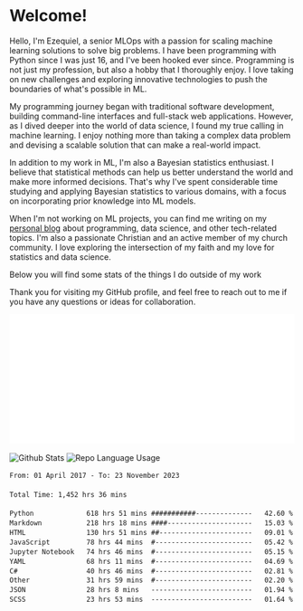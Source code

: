# Welcome!

Hello, I'm Ezequiel, a senior MLOps with a passion for scaling machine learning solutions to solve big problems. I have been programming with Python since I was just 16, and I've been hooked ever since. Programming is not just my profession, but also a hobby that I thoroughly enjoy. I love taking on new challenges and exploring innovative technologies to push the boundaries of what's possible in ML.

My programming journey began with traditional software development, building command-line interfaces and full-stack web applications. However, as I dived deeper into the world of data science, I found my true calling in machine learning. I enjoy nothing more than taking a complex data problem and devising a scalable solution that can make a real-world impact.

In addition to my work in ML, I'm also a Bayesian statistics enthusiast. I believe that statistical methods can help us better understand the world and make more informed decisions. That's why I've spent considerable time studying and applying Bayesian statistics to various domains, with a focus on incorporating prior knowledge into ML models.

When I'm not working on ML projects, you can find me writing on my [personal blog](https://elc.github.io) about programming, data science, and other tech-related topics. I'm also a passionate Christian and an active member of my church community. I love exploring the intersection of my faith and my love for statistics and data science.

Below you will find some stats of the things I do outside of my work

Thank you for visiting my GitHub profile, and feel free to reach out to me if you have any questions or ideas for collaboration.

![RSS Feed](metrics.plugin.rss.svg)

![Github Stats](https://github-readme-stats.vercel.app/api?username=elc&show_icons=true&theme=gruvbox&border_radius=20&include_all_commits=true&count_private=true&card_width=450) ![Repo Language Usage](https://github-readme-stats.vercel.app/api/top-langs?username=elc&show_icons=true&theme=gruvbox&border_radius=20&include_all_commits=true&count_private=true&layout=compact&langs_count=5&card_width=400)


<!--START_SECTION:waka-->

```txt
From: 01 April 2017 - To: 23 November 2023

Total Time: 1,452 hrs 36 mins

Python             618 hrs 51 mins ###########--------------   42.60 %
Markdown           218 hrs 18 mins ####---------------------   15.03 %
HTML               130 hrs 51 mins ##-----------------------   09.01 %
JavaScript         78 hrs 44 mins  #------------------------   05.42 %
Jupyter Notebook   74 hrs 46 mins  #------------------------   05.15 %
YAML               68 hrs 11 mins  #------------------------   04.69 %
C#                 40 hrs 46 mins  #------------------------   02.81 %
Other              31 hrs 59 mins  #------------------------   02.20 %
JSON               28 hrs 8 mins   -------------------------   01.94 %
SCSS               23 hrs 53 mins  -------------------------   01.64 %
```

<!--END_SECTION:waka-->
